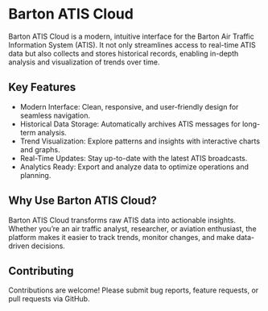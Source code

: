 # Barton ATIS Cloud

Barton ATIS Cloud is a modern, intuitive interface for the Barton Air Traffic Information System (ATIS). It not only streamlines access to real-time ATIS data but also collects and stores historical records, enabling in-depth analysis and visualization of trends over time.

## Key Features

- Modern Interface: Clean, responsive, and user-friendly design for seamless navigation.
- Historical Data Storage: Automatically archives ATIS messages for long-term analysis.
- Trend Visualization: Explore patterns and insights with interactive charts and graphs.
- Real-Time Updates: Stay up-to-date with the latest ATIS broadcasts.
- Analytics Ready: Export and analyze data to optimize operations and planning.

## Why Use Barton ATIS Cloud?

Barton ATIS Cloud transforms raw ATIS data into actionable insights. Whether you’re an air traffic analyst, researcher, or aviation enthusiast, the platform makes it easier to track trends, monitor changes, and make data-driven decisions.

## Contributing

Contributions are welcome! Please submit bug reports, feature requests, or pull requests via GitHub.